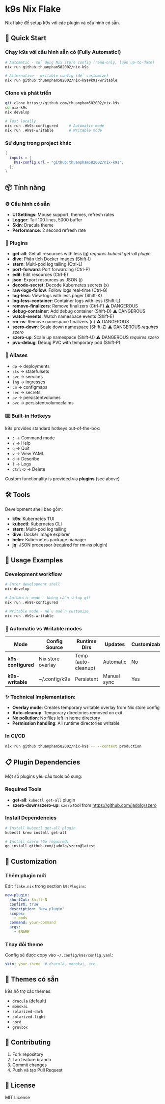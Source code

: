 # k9s Nix Flake

Nix flake để setup k9s với các plugin và cấu hình có sẵn.

## 🚀 Quick Start

### Chạy k9s với cấu hình sẵn có (Fully Automatic!)
```bash
# Automatic - sử dụng Nix store config (read-only, luôn up-to-date)
nix run github:thuanpham582002/nix-k9s

# Alternative - writable config (để customize)  
nix run github:thuanpham582002/nix-k9s#k9s-writable
```

### Clone và phát triển
```bash
git clone https://github.com/thuanpham582002/nix-k9s
cd nix-k9s
nix develop

# Test locally
nix run .#k9s-configured     # Automatic mode
nix run .#k9s-writable       # Writable mode
```

### Sử dụng trong project khác
```nix
{
  inputs = {
    k9s-config.url = "github:thuanpham582002/nix-k9s";
  };
}
```

## 📦 Tính năng

### ⚙️ Cấu hình có sẵn
- **UI Settings**: Mouse support, themes, refresh rates
- **Logger**: Tail 100 lines, 5000 buffer
- **Skin**: Dracula theme
- **Performance**: 2 second refresh rate

### 🔌 Plugins
- **get-all**: Get all resources with less (g) *requires kubectl get-all plugin*
- **dive**: Phân tích Docker images (Shift-I)
- **stern**: Multi-pod log tailing (Ctrl-L)
- **port-forward**: Port forwarding (Ctrl-P)  
- **edit**: Edit resources (Ctrl-E)
- **json**: Export resources as JSON (j)
- **decode-secret**: Decode Kubernetes secrets (x)
- **raw-logs-follow**: Follow logs real-time (Ctrl-G)
- **log-less**: View logs with less pager (Shift-K)
- **log-less-container**: Container logs with less (Shift-L)
- **remove-finalizers**: Remove finalizers (Ctrl-F) ⚠️ DANGEROUS
- **debug-container**: Add debug container (Shift-D) ⚠️ DANGEROUS
- **watch-events**: Watch namespace events (Shift-E)
- **rm-ns**: Remove namespace finalizers (n) ⚠️ DANGEROUS
- **szero-down**: Scale down namespace (Shift-Z) ⚠️ DANGEROUS *requires szero*
- **szero-up**: Scale up namespace (Shift-U) ⚠️ DANGEROUS *requires szero*
- **pvc-debug**: Debug PVC with temporary pod (Shift-P)

### 🎯 Aliases
- `dp` → deployments
- `sts` → statefulsets
- `svc` → services
- `ing` → ingresses
- `cm` → configmaps
- `sec` → secrets
- `pv` → persistentvolumes
- `pvc` → persistentvolumeclaims

### ⌨️ Built-in Hotkeys
k9s provides standard hotkeys out-of-the-box:
- `:` → Command mode
- `?` → Help  
- `q` → Quit
- `v` → View YAML
- `d` → Describe
- `l` → Logs
- `Ctrl-D` → Delete

Custom functionality is provided via **plugins** (see above)

## 🛠️ Tools

Development shell bao gồm:
- **k9s**: Kubernetes TUI
- **kubectl**: Kubernetes CLI
- **stern**: Multi-pod log tailing
- **dive**: Docker image explorer
- **helm**: Kubernetes package manager
- **jq**: JSON processor (required for rm-ns plugin)

## 🚀 Usage Examples

### Development workflow
```bash
# Enter development shell
nix develop

# Automatic mode - không cần setup gì!
nix run .#k9s-configured

# Writable mode - nếu muốn customize
nix run .#k9s-writable
```

### 🔄 Automatic vs Writable modes

| Mode | Config Source | Runtime Dirs | Updates | Customizable | Use Case |
|------|---------------|--------------|---------|--------------|----------|
| **k9s-configured** | Nix store overlay | Temp (auto-cleanup) | Automatic | No | Daily use, always latest |
| **k9s-writable** | ~/.config/k9s | Persistent | Manual sync | Yes | Development, customization |

### ✨ Technical Implementation:
- **Overlay mode**: Creates temporary writable overlay from Nix store config
- **Auto-cleanup**: Temporary directories removed on exit
- **No pollution**: No files left in home directory
- **Permission handling**: All runtime directories writable

### In CI/CD
```bash
nix run github:thuanpham582002/nix-k9s -- --context production
```

## 📋 Plugin Dependencies

Một số plugins yêu cầu tools bổ sung:

### Required Tools
- **get-all**: `kubectl get-all` plugin
- **szero-down/szero-up**: `szero` tool from https://github.com/jadolg/szero

### Install Dependencies
```bash
# Install kubectl get-all plugin
kubectl krew install get-all

# Install szero (Go required)
go install github.com/jadolg/szero@latest
```

## 🔧 Customization

### Thêm plugin mới
Edit `flake.nix` trong section `k9sPlugins`:

```yaml
new-plugin:
  shortCut: Shift-N
  confirm: true
  description: "New plugin"
  scopes:
    - pods
  command: your-command
  args:
    - $NAME
```

### Thay đổi theme
Config sẽ được copy vào `~/.config/k9s/config.yaml`:
```yaml
skin: your-theme  # dracula, monokai, etc.
```

## 🎨 Themes có sẵn

k9s hỗ trợ các themes:
- `dracula` (default)
- `monokai`
- `solarized-dark`
- `solarized-light`
- `nord`
- `gruvbox`

## 🤝 Contributing

1. Fork repository
2. Tạo feature branch
3. Commit changes
4. Push và tạo Pull Request

## 📝 License

MIT License